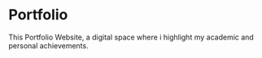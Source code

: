 # Portfolio
This Portfolio Website, a digital space where i highlight my academic and personal achievements.
